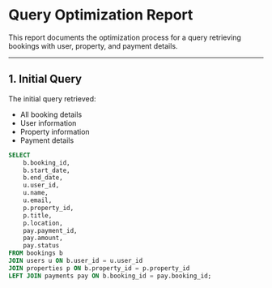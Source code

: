 # Query Optimization Report

This report documents the optimization process for a query retrieving bookings with user, property, and payment details.

---

## 1. Initial Query
The initial query retrieved:
- All booking details
- User information
- Property information
- Payment details

```sql
SELECT 
    b.booking_id,
    b.start_date,
    b.end_date,
    u.user_id,
    u.name,
    u.email,
    p.property_id,
    p.title,
    p.location,
    pay.payment_id,
    pay.amount,
    pay.status
FROM bookings b
JOIN users u ON b.user_id = u.user_id
JOIN properties p ON b.property_id = p.property_id
LEFT JOIN payments pay ON b.booking_id = pay.booking_id;
